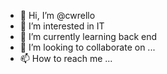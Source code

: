 - 👋 Hi, I’m @cwrello
- 👀 I’m interested in IT
- 🌱 I’m currently learning back end
- 💞️ I’m looking to collaborate on ...
- 📫 How to reach me ...

<!---
cwrello/cwrello is a ✨ special ✨ repository because its `README.md` (this file) appears on your GitHub profile.
You can click the Preview link to take a look at your changes.
--->
